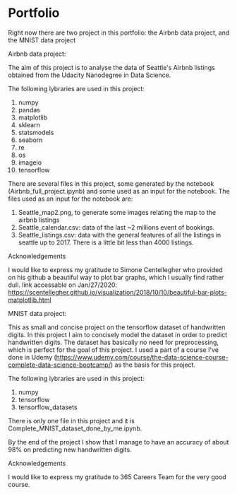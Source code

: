 # Portfolio
 
Right now there are two project in this portfolio: the Airbnb data project, and the MNIST data project

Airbnb data project:

The aim of this project is to analyse the data of Seattle's Airbnb listings obtained from the Udacity Nanodegree in Data Science. 

The following lybraries are used in this project:
1) numpy
2) pandas
3) matplotlib
4) sklearn
5) statsmodels
6) seaborn
7) re
8) os
9) imageio
10) tensorflow

There are several files in this project, some generated by the notebook (Airbnb_full_project.ipynb) and some used as an input for the notebook. The files used as an input for the notebook are:

1) Seattle_map2.png, to generate some images relating the map to the airbnb listings
2) Seattle_calendar.csv: data of the last ~2 millions event of bookings.
3) Seattle_listings.csv: data with the general features of all the listings in seattle up to 2017. There is a little bit less than 4000 listings.

Acknowledgements

I would like to express my gratitude to Simone Centellegher who provided on his github a beautiful way to plot bar graphs, which I usually find rather dull. link accessable on Jan/27/2020: https://scentellegher.github.io/visualization/2018/10/10/beautiful-bar-plots-matplotlib.html




MNIST data project:

This as small and concise project on the tensorflow dataset of handwritten digits. In this project I aim to concisely model the dataset in order to predict handwritten digits. The dataset has basically no need for preprocessing, which is perfect for the goal of this project. I used a part of a course I've done in Udemy (https://www.udemy.com/course/the-data-science-course-complete-data-science-bootcamp/) as the basis for this project.

The following lybraries are used in this project:
1) numpy
2) tensorflow
3) tensorflow_datasets

There is only one file in this project and it is Complete_MNIST_dataset_done_by_me.ipynb.

By the end of the project I show that I manage to have an accuracy of about 98% on predicting new handwritten digits.

Acknowledgements

I would like to express my gratitude to 365 Careers Team for the very good course.
